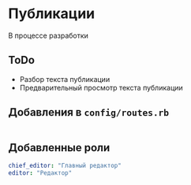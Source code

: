 Публикации
==========

В процессе разработки

ToDo
----

 * Разбор текста публикации
 * Предварительный просмотр текста публикации

Добавления в `config/routes.rb`
-------------------------------

```ruby
```

Добавленные роли
----------------

```yaml
chief_editor: "Главный редактор"
editor: "Редактор"
```
